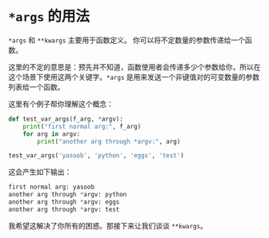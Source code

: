 # ```*args``` 的用法

```*args``` 和 ```**kwargs``` 主要用于函数定义。 你可以将不定数量的参数传递给一个函数。

这里的不定的意思是：预先并不知道，函数使用者会传递多少个参数给你，所以在这个场景下使用这两个关键字。```*args``` 是用来发送一个非键值对的可变数量的参数列表给一个函数。

这里有个例子帮你理解这个概念：

```python
def test_var_args(f_arg, *argv):
    print("first normal arg:", f_arg)
    for arg in argv:
        print("another arg through *argv:", arg)

test_var_args('yasoob', 'python', 'eggs', 'test')
```

这会产生如下输出：

```python
first normal arg: yasoob
another arg through *argv: python
another arg through *argv: eggs
another arg through *argv: test
```

我希望这解决了你所有的困惑。那接下来让我们谈谈 ```**kwargs```。
